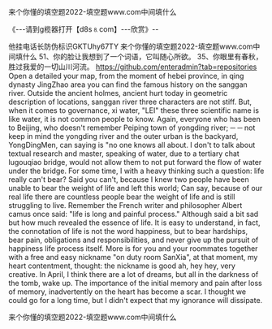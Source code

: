 来个你懂的填空题2022-填空题www.com中间填什么

《---请到g榄器打开【d8s⒏com】---欣赏》--

他挂电话长防伪标识GKTUhy67TY
来个你懂的填空题2022-填空题www.com中间填什么	51、你的脸让我想到了一个词语，它叫随心所欲。
	35、你眼里有春秋，胜过我爱的一切山川河流。
https://github.com/enteradmin?tab=repositories
Open a detailed your map, from the moment of hebei province, in qing dynasty JingZhao area you can find the famous history on the sanggan river.
Outside the ancient holmes, ancient hurt today in geometric description of locations, sanggan river three characters are not stiff.
But, when it comes to governance, xi water, "LEI" these three scientific name is like water, it is not common people to know.
Again, everyone who has been to Beijing, who doesn't remember Peiping town of yongding river;
─ ─ not keep in mind the yongding river and the outer urban is the backyard, YongDingMen, can saying is "no one knows all about.
I don't to talk about textual research and master, speaking of water, due to a tertiary chat lugouqiao bridge, would not allow them to not put forward the flow of water under the bridge.
For some time, I with a heavy thinking such a question: life really can't bear?
Said you can't, because I knew two people have been unable to bear the weight of life and left this world;
Can say, because of our real life there are countless people bear the weight of life and is still struggling to live.
Remember the French writer and philosopher Albert camus once said: "life is long and painful process."
Although said a bit sad but how much revealed the essence of life.
It is easy to understand, in fact, the connotation of life is not the word happiness, but to bear hardships, bear pain, obligations and responsibilities, and never give up the pursuit of happiness life process itself.
More is for you and your roommates together with a free and easy nickname "on duty room SanXia", at that moment, my heart contentment, thought: the nickname is good ah, hey hey, very creative.
In April, I think there are a lot of dreams, but all in the darkness of the tomb, wake up.
The importance of the initial memory and pain after loss of memory, inadvertently on the heart has become a scar.
I thought we could go for a long time, but I didn't expect that my ignorance will dissipate.




来个你懂的填空题2022-填空题www.com中间填什么
